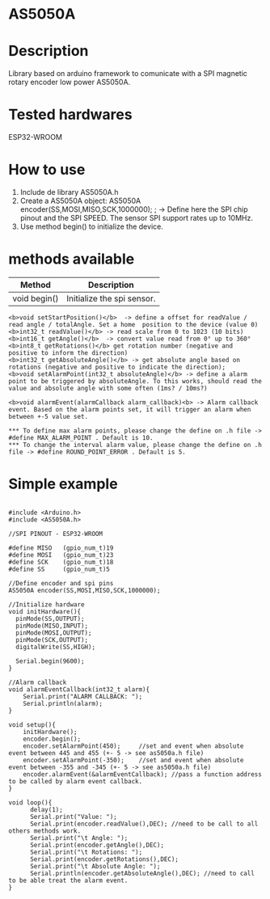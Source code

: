 # AS5050A

# Description

Library based on arduino framework to comunicate with a SPI magnetic rotary encoder low power AS5050A.

# Tested hardwares

ESP32-WROOM

# How to use

1. Include de library AS5050A.h
2. Create a AS5050A object: AS5050A encoder(SS,MOSI,MISO,SCK,1000000); ;  -> Define here the SPI chip pinout and the SPI SPEED. The sensor SPI support rates up to 10MHz.
3. Use method begin() to initialize the device.

# methods available

Method | Description
------ | -----------
    void begin() | Initialize the spi sensor.
    <b>void setStartPosition()</b>  -> define a offset for readValue / read angle / totalAngle. Set a home  position to the device (value 0)
    <b>int32_t readValue()</b> -> read scale from 0 to 1023 (10 bits)
    <b>int16_t getAngle()</b>  -> convert value read from 0° up to 360° 
    <b>int8_t getRotations()</b> get rotation number (negative and positive to inform the direction)
    <b>int32_t getAbsoluteAngle()</b> -> get absolute angle based on rotations (negative and positive to indicate the direction);
    <b>void setAlarmPoint(int32_t absoluteAngle)</b> -> define a alarm point to be triggered by absoluteAngle. To this works, should read the value and absolute angle with some often (1ms? / 10ms?)
	
    <b>void alarmEvent(alarmCallback alarm_callback)<b> -> Alarm callback event. Based on the alarm points set, it will trigger an alarm when between +-5 value set.
	
	*** To define max alarm points, please change the define on .h file ->  #define MAX_ALARM_POINT . Default is 10.
	*** To change the interval alarm value, please change the define on .h file -> #define ROUND_POINT_ERROR . Default is 5.

# Simple example

```

#include <Arduino.h>
#include <AS5050A.h>

//SPI PINOUT - ESP32-WROOM

#define MISO   (gpio_num_t)19
#define MOSI   (gpio_num_t)23
#define SCK    (gpio_num_t)18
#define SS     (gpio_num_t)5

//Define encoder and spi pins
AS5050A encoder(SS,MOSI,MISO,SCK,1000000); 

//Initialize hardware
void initHardware(){
  pinMode(SS,OUTPUT);
  pinMode(MISO,INPUT);
  pinMode(MOSI,OUTPUT);
  pinMode(SCK,OUTPUT);
  digitalWrite(SS,HIGH);

  Serial.begin(9600);
}

//Alarm callback
void alarmEventCallback(int32_t alarm){
    Serial.print("ALARM CALLBACK: ");
    Serial.println(alarm);
}

void setup(){
    initHardware();
    encoder.begin();
    encoder.setAlarmPoint(450);		//set and event when absolute event between 445 and 455 (+- 5 -> see as5050a.h file)
    encoder.setAlarmPoint(-350);	//set and event when absolute event between -355 and -345 (+- 5 -> see as5050a.h file)
    encoder.alarmEvent(&alarmEventCallback); //pass a function address to be called by alarm event callback.
}

void loop(){
      delay(1);
      Serial.print("Value: ");
      Serial.print(encoder.readValue(),DEC); //need to be call to all others methods work.
      Serial.print("\t Angle: ");
      Serial.print(encoder.getAngle(),DEC);
      Serial.print("\t Rotations: ");
      Serial.print(encoder.getRotations(),DEC);
      Serial.print("\t Absolute Angle: ");
      Serial.println(encoder.getAbsoluteAngle(),DEC); //need to call to be able treat the alarm event.
}

```
